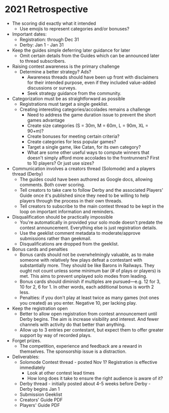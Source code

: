 # 2021 Retrospective
- The scoring did exactly what it intended
	- Use emojis to represent categories and/or bonuses?
- Important dates:
	- Registration: through Dec 31
	- Derby: Jan 1 - Jan 31
- Keep the guides simple deferring later guidance for later
	- Omit certain details from the Guides which can be announced later to thread subscribers.
- Raising contest awareness is the primary challenge
  - Determine a better strategy?  Ads?
	- Awareness threads should have been up front with disclaimers for their intended purpose, even if they included value-added discussions or surveys.
	- Seek strategy guidance from the community.
- Categorization must be as straightforward as possible
	- Registrations must target a single geeklist.
	- Creating interesting categories/accolades remains a challenge
		- Need to address the game duration issue to prevent the short games advantage
		- Create size categories (S = 30m, M = 60m, L = 90m, XL = 90+m)?
		- Create bonuses for meeting certain criteria?
		- Create categories for less popular games?
		- Target a single game, like Catan, for its own category?
		- What are some other useful ways to compute winners that doesn't simply afford more accolades to the frontrunners?  First to 10 players?  Or just use sizes?
- Communication involves a creators thread (Solomode) and a players thread (Derby)
	- The guides could have been authored as Google docs, allowing comments.  Both cover scoring.
	- Tell creators to take care to follow Derby and the associated Players' Guide once it's published since they need to be willing to help players through the process in their own threads.
	- Tell creators to subscribe to the main contest thread to be kept in the loop on important information and reminders.
- Disqualification should be practically impossible
	- You're automatically in provided your solo mode doesn't predate the contest announcement.  Everything else is just registration details.
	- Use the geeklist comment metadata to moderate/approve submissions rather than geekmail.
	- Disqualifications are dropped from the geeklist.
- Bonus cards and penalties
	- Bonus cards should not be overwhelmingly valuable, as to make someone with relatively few plays defeat a contestant with substantially more.  They should be like Barons in Railways.  They ought not count unless some minimum bar (# of plays or players) is met.  This aims to prevent unplayed solo modes from leading.
	- Bonus cards should diminish if multiples are pursued—e.g. 12 for 3, 10 for 2, 6 for 1.  In other words, each additional bonus is worth 2 less.
	- Penalties: if you don't play at least twice as many games (not ones you created) as you enter. Negative 10, per lacking play.
- Keep the registration open
	- Better to allow open registration from contest announcement until Derby begins.  The aim is increase visibility and interest.  And fewer channels with activity do that better than anything.
	- Allow up to 3 entries per contestant, but expect them to offer greater support by way of recorded plays.
- Forget prizes.
	- The competition, experience and feedback are a reward in themselves.  The sponsorship issue is a distraction.
- Deliverables:
	- Solomode Contest thread - posted Nov 1? Registration is effective immediately
		- Look at other contest lead times
		- How long does it take to ensure the right audience is aware of it?
	- Derby thread - initially posted about 4-5 weeks before Derby - Derby begins Jan 1
	- Submission Geeklist
	- Creators' Guide PDF
	- Players' Guide PDF
